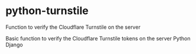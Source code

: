 # python-turnstile
Function to verify the Cloudflare Turnstile on the server

Basic function to verify the Cloudflare Turnstile tokens on the server 
Python
Django

